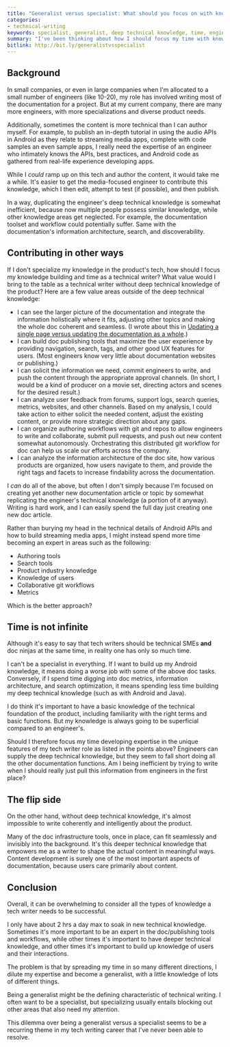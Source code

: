 ```yaml
---
title: "Generalist versus specialist: What should you focus on with knowledge building in your tech writing role?"
categories:
- technical-writing
keywords: specialist, generalist, deep technical knowledge, time, engineers, technical writing roles, content curator, publisher
summary: "I've been thinking about how I should focus my time with knowledge building in my tech writing career, especially given my context in a large organization. Lately, rather than primarily writing content, I've been playing more of a content curator / tools developer / publisher role. I'm okay with this. But sometimes I feel like I have to choose between acquiring deep technical knowledge versus acquiring deep tech doc tools/publishing knowledge."
bitlink: http://bit.ly/generalistvsspecialist
---
```


## Background

In small companies, or even in large companies when I'm allocated to a small number of engineers (like 10-20), my role has involved writing most of the documentation for a project. But at my current company, there are many more engineers, with more specializations and diverse product needs.

Additionally, sometimes the content is more technical than I can author myself. For example, to publish an in-depth tutorial in using the audio APIs in Android as they relate to streaming media apps, complete with code samples an even sample apps, I really need the expertise of an engineer who intimately knows the APIs, best practices, and Android code as gathered from real-life experience developing apps.

While I *could* ramp up on this tech and author the content, it would take me a while. It's easier to get the media-focused engineer to contribute this knowledge, which I then edit, attempt to test (if possible), and then publish.

In a way, duplicating the engineer's deep technical knowledge is somewhat inefficient, because now multiple people possess similar knowledge, while other knowledge areas get neglected. For example, the documentation toolset and workflow could potentially suffer. Same with the documentation's information architecture, search, and discoverability.

## Contributing in other ways

If I don't specialize my knowledge in the product's tech, how should I focus my knowledge building and time as a technical writer? What value would I bring to the table as a technical writer without deep technical knowledge of the product? Here are a few value areas outside of the deep technical knowledge:

* I can see the larger picture of the documentation and integrate the information holistically where it fits, adjusting other topics and making the whole doc coherent and seamless. (I wrote about this in [Updating a single page versus updating the documentation as a whole](https://idratherbewriting.com/2016/12/14/higher-level-technical-writing/).)
* I can build doc publishing tools that maximize the user experience by providing navigation, search, tags, and other good UX features for users. (Most engineers know very little about documentation websites or publishing.)
* I can solicit the information we need, commit engineers to write, and push the content through the appropriate approval channels. (In short, I would be a kind of producer on a movie set, directing actors and scenes for the desired result.)
* I can analyze user feedback from forums, support logs, search queries, metrics, websites, and other channels. Based on my analysis, I could take action to either solicit the needed content, adjust the existing content, or provide more strategic direction about any gaps.
* I can organize authoring workflows with git and repos to allow engineers to write and collaborate, submit pull requests, and push out new content somewhat autonomously. Orchestrating this distributed git workflow for doc can help us scale our efforts across the company.
* I can analyze the information architecture of the doc site, how various products are organized, how users navigate to them, and provide the right tags and facets to increase findability across the documentation.

I *can* do all of the above, but often I don't simply because I'm focused on creating yet another new documentation article or topic by somewhat replicating the engineer's technical knowledge (a portion of it anyway). Writing is hard work, and I can easily spend the full day just creating one new doc article.

Rather than burying my head in the technical details of Android APIs and how to build streaming media apps, I might instead spend more time becoming an expert in areas such as the following:

* Authoring tools
* Search tools
* Product industry knowledge
* Knowledge of users
* Collaborative git workflows
* Metrics

Which is the better approach?

## Time is not infinite

Although it's easy to say that tech writers should be technical SMEs **and** doc ninjas at the same time, in reality one has only so much time.

I can't be a specialist in everything. If I want to build up my Android knowledge, it means doing a worse job with some of the above doc tasks. Conversely, if I spend time digging into doc metrics, information architecture, and search optimization, it means spending less time building my deep technical knowledge (such as with Android and Java).

I do think it's important to have a basic knowledge of the technical foundation of the product, including familiarity with the right terms and basic functions. But my knowledge is always going to be superficial compared to an engineer's.

Should I therefore focus my time developing expertise in the unique features of my tech writer role as listed in the points above? Engineers can supply the deep technical knowledge, but they seem to fall short doing all the other documentation functions. Am I being inefficient by trying to write when I should really just pull this information from engineers in the first place?

## The flip side

On the other hand, without deep technical knowledge, it's almost impossible to write coherently and intelligently about the product.

Many of the doc infrastructure tools, once in place, can fit seamlessly and invisibly into the background. It's this deeper technical knowledge that empowers me as a writer to shape the actual content in meaningful ways. Content development is surely one of the most important aspects of documentation, because users care primarily about content.

## Conclusion

Overall, it can be overwhelming to consider all the types of knowledge a tech writer needs to be successful.

I only have about 2 hrs a day max to soak in new technical knowledge. Sometimes it's more important to be an expert in the doc/publishing tools and workflows, while other times it's important to have deeper technical knowledge, and other times it's important to build up knowledge of users and their interactions.

The problem is that by spreading my time in so many different directions, I dilute my expertise and become a generalist, with a little knowledge of lots of different things.

Being a generalist might be the defining characteristic of technical writing. I often want to be a specialist, but specializing usually entails blocking out other areas that also need my attention.

This dilemma over being a generalist versus a specialist seems to be a recurring theme in my tech writing career that I've never been able to resolve.
